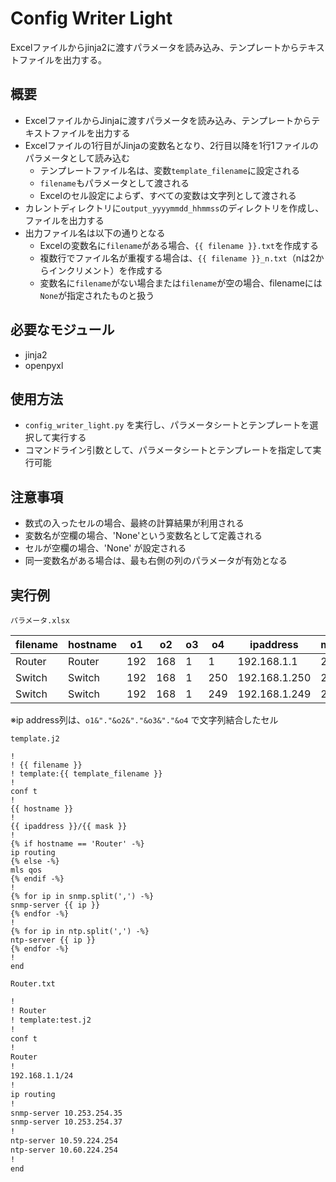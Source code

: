 Config Writer Light
===================

Excelファイルからjinja2に渡すパラメータを読み込み、テンプレートからテキストファイルを出力する。

概要
----

- ExcelファイルからJinjaに渡すパラメータを読み込み、テンプレートからテキストファイルを出力する
- Excelファイルの1行目がJinjaの変数名となり、2行目以降を1行1ファイルのパラメータとして読み込む
  - テンプレートファイル名は、変数`template_filename`に設定される
  - `filename`もパラメータとして渡される
  - Excelのセル設定によらず、すべての変数は文字列として渡される
- カレントディレクトリに`output_yyyymmdd_hhmmss`のディレクトリを作成し、ファイルを出力する
- 出力ファイル名は以下の通りとなる
  - Excelの変数名に`filename`がある場合、`{{ filename }}.txt`を作成する
  - 複数行でファイル名が重複する場合は、`{{ filename }}_n.txt`（nは2からインクリメント）を作成する
  - 変数名に`filename`がない場合または`filename`が空の場合、filenameには`None`が指定されたものと扱う

必要なモジュール
----------------

- jinja2
- openpyxl


使用方法
--------

- `config_writer_light.py` を実行し、パラメータシートとテンプレートを選択して実行する
- コマンドライン引数として、パラメータシートとテンプレートを指定して実行可能

注意事項
--------

- 数式の入ったセルの場合、最終の計算結果が利用される
- 変数名が空欄の場合、'None'という変数名として定義される
- セルが空欄の場合、'None' が設定される
- 同一変数名がある場合は、最も右側の列のパラメータが有効となる

実行例
------

`パラメータ.xlsx`

| filename | hostname | o1  | o2  | o3 | o4  | ipaddress     | mask | snmp                        | ntp                         |
|----------|----------|-----|-----|----|-----|---------------|------|-----------------------------|-----------------------------|
| Router   | Router   | 192 | 168 | 1  | 1   | 192.168.1.1   | 24   | 10.253.254.35,10.253.254.37 | 10.59.224.254,10.60.224.254 |
| Switch   | Switch   | 192 | 168 | 1  | 250 | 192.168.1.250 | 24   | 10.253.254.35,10.253.254.37 | 10.59.224.254,10.60.224.254 |
| Switch   | Switch   | 192 | 168 | 1  | 249 | 192.168.1.249 | 24   | 10.253.254.35,10.253.254.37 | 10.59.224.254,10.60.224.254 |

※ip address列は、`o1&"."&o2&"."&o3&"."&o4` で文字列結合したセル

`template.j2`

```jinja2
!
! {{ filename }}
! template:{{ template_filename }}
!
conf t
!
{{ hostname }}
!
{{ ipaddress }}/{{ mask }}
!
{% if hostname == 'Router' -%}
ip routing
{% else -%}
mls qos
{% endif -%}
!
{% for ip in snmp.split(',') -%}
snmp-server {{ ip }}
{% endfor -%}
!
{% for ip in ntp.split(',') -%}
ntp-server {{ ip }}
{% endfor -%}
!
end
```

`Router.txt`

```txt
!
! Router
! template:test.j2
!
conf t
!
Router
!
192.168.1.1/24
!
ip routing
!
snmp-server 10.253.254.35
snmp-server 10.253.254.37
!
ntp-server 10.59.224.254
ntp-server 10.60.224.254
!
end
```
